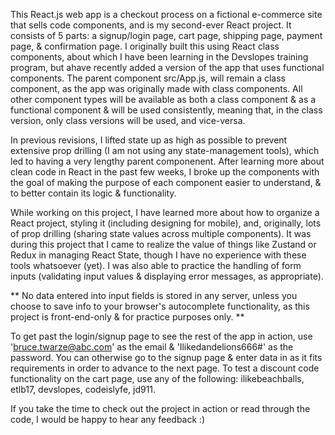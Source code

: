 This React.js web app is a checkout process on a fictional e-commerce site that sells code components, and is my second-ever React project. It consists of 5 parts: a signup/login page, cart page, shipping page, payment page, & confirmation page. I originally built this using React class components, about which I have been learning in the Devslopes training program, but ahave recently added a version of the app that uses functional components. The parent component src/App.js, will remain a class component, as the app was originally made with class components. All other component types will be available as both a class component & as a functional component & will be used consistently, meaning that, in the class version, only class versions will be used, and vice-versa.

In previous revisions, I lifted state up as high as possible to prevent extensive prop drilling (I am not using any state-management tools), which led to having a very lengthy parent componenent. After learning more about clean code in React in the past few weeks, I broke up the components with the goal of making the purpose of each component easier to understand, & to better contain its logic & functionality.

While working on this project, I have learned more about how to organize a React project, styling it (including designing for mobile), and, originally, lots of prop drilling (sharing state values across multiple components). It was during this project that I came to realize the value of things like Zustand or Redux in managing React State, though I have no experience with these tools whatsoever (yet). I was also able to practice the handling of form inputs (validating input values & displaying error messages, as appropriate).

** No data entered into input fields is stored in any server, unless you choose to save info to your browser's autocomplete functionality, as this project is front-end-only & for practice purposes only. **

To get past the login/signup page to see the rest of the app in action, use 'bruce.twarze@abc.com' as the email & 'Ilikedandelions666#' as the password. You can otherwise go to the signup page & enter data in as it fits requirements in order to advance to the next page. To test a discount code functionality on the cart page, use any of the following: ilikebeachballs, etlb17, devslopes, codeislyfe, jd911.

If you take the time to check out the project in action or read through the code, I would be happy to hear any feedback :)
